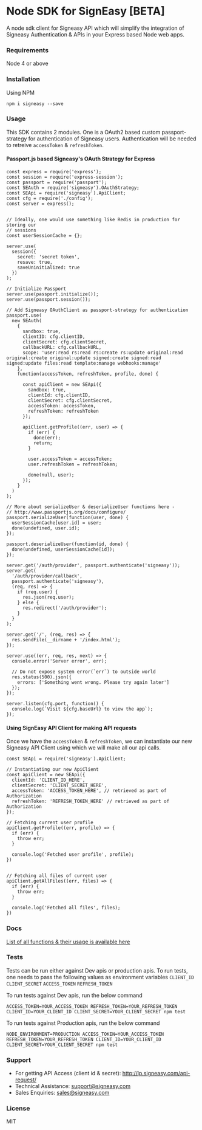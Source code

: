 # Node SDK for SignEasy [BETA]

A node sdk client for Signeasy API which will simplify the integration of Signeasy Authentication & APIs in your Express based Node web apps.

### Requirements
Node 4 or above

### Installation
Using NPM
```
npm i signeasy --save
```

### Usage
This SDK contains 2 modules. One is a OAuth2 based custom passport-strategy for authentication of Signeasy users. Authentication will be needed to retreive `accessToken` & `refreshToken`.

#### Passport.js based Signeasy's OAuth Strategy for Express

```
const express = require('express');
const session = require('express-session');
const passport = require('passport');
const SEAuth = require('signeasy').OAuthStrategy;
const SEApi = require('signeasy').ApiClient;
const cfg = require('./config');
const server = express();


// Ideally, one would use something like Redis in production for storing our
// sessions
const userSessionCache = {};

server.use(
  session({
    secret: 'secret token',
    resave: true,
    saveUninitialized: true
  })
);

// Initialize Passport
server.use(passport.initialize());
server.use(passport.session());

// Add Signeasy OAuthClient as passport-strategy for authentication
passport.use(
  new SEAuth(
    {
      sandbox: true,
      clientID: cfg.clientID,
      clientSecret: cfg.clientSecret,
      callbackURL: cfg.callbackURL,
      scope: 'user:read rs:read rs:create rs:update original:read original:create original:update signed:create signed:read signed:update files:read template:manage webhooks:manage'
    },
    function(accessToken, refreshToken, profile, done) {

      const apiClient = new SEApi({
        sandbox: true,
        clientId: cfg.clientID,
        clientSecret: cfg.clientSecret,
        accessToken: accessToken,
        refreshToken: refreshToken
      });

      apiClient.getProfile((err, user) => {
        if (err) {
          done(err);
          return;
        }

        user.accessToken = accessToken;
        user.refreshToken = refreshToken;

        done(null, user);
      });
    }
  )
);

// More about serializeUser & deserializeUser functions here -
// http://www.passportjs.org/docs/configure/
passport.serializeUser(function(user, done) {
  userSessionCache[user.id] = user;
  done(undefined, user.id);
});

passport.deserializeUser(function(id, done) {
  done(undefined, userSessionCache[id]);
});

server.get('/auth/provider', passport.authenticate('signeasy'));
server.get(
  '/auth/provider/callback',
  passport.authenticate('signeasy'),
  (req, res) => {
    if (req.user) {
      res.json(req.user);
    } else {
      res.redirect('/auth/provider');
    }
  }
);

server.get('/', (req, res) => {
  res.sendFile(__dirname + '/index.html');
});

server.use((err, req, res, next) => {
  console.error('Server error', err);

  // Do not expose system error(`err`) to outside world
  res.status(500).json({
    errors: ['Something went wrong. Please try again later']
  });
});

server.listen(cfg.port, function() {
  console.log(`Visit ${cfg.baseUrl} to view the app`);
});

```


#### Using SignEasy API Client for making API requests
Once we have the `accessToken` & `refreshToken`, we can instantiate our new Signeasy API Client using which we will make all our api calls.

```
const SEApi = require('signeasy').ApiClient;

// Instantiating our new ApiClient
const apiClient = new SEApi({
  clientId: 'CLIENT_ID_HERE',
  clientSecret: 'CLIENT_SECRET_HERE',
  accessToken: 'ACCESS_TOKEN_HERE', // retrieved as part of Authorization
  refreshToken: 'REFRESH_TOKEN_HERE' // retrieved as part of Authorization
});

// Fetching current user profile
apiClient.getProfile((err, profile) => {
  if (err) {
    throw err;
  }

  console.log('Fetched user profile', profile);
})


// Fetching all files of current user
apiClient.getAllFiles((err, files) => {
  if (err) {
    throw err;
  }

  console.log('Fetched all files', files);
})
```

### Docs

[List of all functions & their usage is available here](/docs)


### Tests
Tests can be run either against Dev apis or production apis. To run tests, one needs to pass the following values as environment variables
`CLIENT_ID`
`CLIENT_SECRET`
`ACCESS_TOKEN`
`REFRESH_TOKEN`

To run tests against Dev apis, run the below command
```
ACCESS_TOKEN=YOUR_ACCESS_TOKEN REFRESH_TOKEN=YOUR_REFRESH_TOKEN CLIENT_ID=YOUR_CLIENT_ID CLIENT_SECRET=YOUR_CLIENT_SECRET npm test
```

To run tests against Production apis, run the below command
```
NODE_ENVIRONMENT=PRODUCTION ACCESS_TOKEN=YOUR_ACCESS_TOKEN REFRESH_TOKEN=YOUR_REFRESH_TOKEN CLIENT_ID=YOUR_CLIENT_ID CLIENT_SECRET=YOUR_CLIENT_SECRET npm test
```

### Support

- For getting API Access (client id & secret): http://lp.signeasy.com/api-request/
- Technical Assistance: support@signeasy.com
- Sales Enquiries: sales@signeasy.com


### License
MIT
